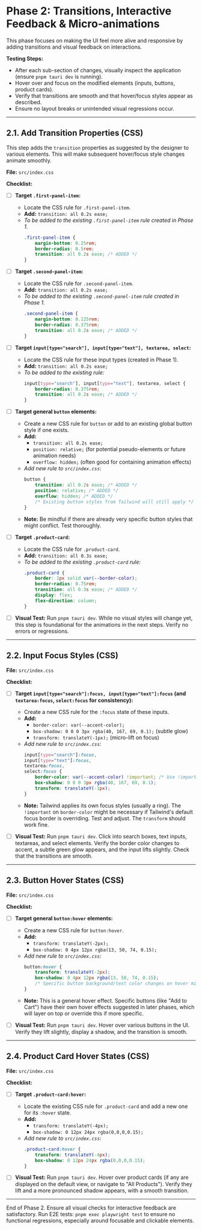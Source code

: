 # Phase 2: Transitions, Interactive Feedback & Micro-animations

This phase focuses on making the UI feel more alive and responsive by adding transitions and visual feedback on interactions.

**Testing Steps:**
*   After each sub-section of changes, visually inspect the application (ensure `pnpm tauri dev` is running).
*   Hover over and focus on the modified elements (inputs, buttons, product cards).
*   Verify that transitions are smooth and that hover/focus styles appear as described.
*   Ensure no layout breaks or unintended visual regressions occur.

---

## 2.1. Add Transition Properties (CSS)

This step adds the `transition` properties as suggested by the designer to various elements. This will make subsequent hover/focus style changes animate smoothly.

**File:** `src/index.css`

**Checklist:**

*   [ ] **Target `.first-panel-item`:**
    *   Locate the CSS rule for `.first-panel-item`.
    *   **Add:** `transition: all 0.2s ease;`
    *   _To be added to the existing `.first-panel-item` rule created in Phase 1._
        ```css
        .first-panel-item {
            margin-bottom: 0.25rem;
            border-radius: 0.5rem;
            transition: all 0.2s ease; /* ADDED */
        }
        ```

*   [ ] **Target `.second-panel-item`:**
    *   Locate the CSS rule for `.second-panel-item`.
    *   **Add:** `transition: all 0.2s ease;`
    *   _To be added to the existing `.second-panel-item` rule created in Phase 1._
        ```css
        .second-panel-item {
            margin-bottom: 0.125rem;
            border-radius: 0.375rem;
            transition: all 0.2s ease; /* ADDED */
        }
        ```

*   [ ] **Target `input[type="search"], input[type="text"], textarea, select`:**
    *   Locate the CSS rule for these input types (created in Phase 1).
    *   **Add:** `transition: all 0.2s ease;`
    *   _To be added to the existing rule:_
        ```css
        input[type="search"], input[type="text"], textarea, select {
            border-radius: 0.375rem;
            transition: all 0.2s ease; /* ADDED */
        }
        ```

*   [ ] **Target general `button` elements:**
    *   Create a new CSS rule for `button` or add to an existing global button style if one exists.
    *   **Add:**
        *   `transition: all 0.2s ease;`
        *   `position: relative;` (for potential pseudo-elements or future animation needs)
        *   `overflow: hidden;` (often good for containing animation effects)
    *   _Add new rule to `src/index.css`:_
        ```css
        button {
            transition: all 0.2s ease; /* ADDED */
            position: relative; /* ADDED */
            overflow: hidden; /* ADDED */
            /* Existing button styles from Tailwind will still apply */
        }
        ```
    *   **Note:** Be mindful if there are already very specific button styles that might conflict. Test thoroughly.

*   [ ] **Target `.product-card`:**
    *   Locate the CSS rule for `.product-card`.
    *   **Add:** `transition: all 0.3s ease;`
    *   _To be added to the existing `.product-card` rule:_
        ```css
        .product-card {
            border: 1px solid var(--border-color);
            border-radius: 0.75rem;
            transition: all 0.3s ease; /* ADDED */
            display: flex;
            flex-direction: column;
        }
        ```

*   [ ] **Visual Test:** Run `pnpm tauri dev`. While no visual styles will change yet, this step is foundational for the animations in the next steps. Verify no errors or regressions.

---

## 2.2. Input Focus Styles (CSS)

**File:** `src/index.css`

**Checklist:**

*   [ ] **Target `input[type="search"]:focus, input[type="text"]:focus` (and `textarea:focus`, `select:focus` for consistency):**
    *   Create a new CSS rule for the `:focus` state of these inputs.
    *   **Add:**
        *   `border-color: var(--accent-color);`
        *   `box-shadow: 0 0 0 3px rgba(40, 167, 69, 0.1);` (subtle glow)
        *   `transform: translateY(-1px);` (micro-lift on focus)
    *   _Add new rule to `src/index.css`:_
        ```css
        input[type="search"]:focus,
        input[type="text"]:focus,
        textarea:focus,
        select:focus {
            border-color: var(--accent-color) !important; /* Use !important if Tailwind's default focus styles are too strong */
            box-shadow: 0 0 0 3px rgba(40, 167, 69, 0.1);
            transform: translateY(-1px);
        }
        ```
    *   **Note:** Tailwind applies its own focus styles (usually a ring). The `!important` on `border-color` might be necessary if Tailwind's default focus border is overriding. Test and adjust. The `transform` should work fine.

*   [ ] **Visual Test:** Run `pnpm tauri dev`. Click into search boxes, text inputs, textareas, and select elements. Verify the border color changes to accent, a subtle green glow appears, and the input lifts slightly. Check that the transitions are smooth.

---

## 2.3. Button Hover States (CSS)

**File:** `src/index.css`

**Checklist:**

*   [ ] **Target general `button:hover` elements:**
    *   Create a new CSS rule for `button:hover`.
    *   **Add:**
        *   `transform: translateY(-2px);`
        *   `box-shadow: 0 4px 12px rgba(13, 50, 74, 0.15);`
    *   _Add new rule to `src/index.css`:_
        ```css
        button:hover {
            transform: translateY(-2px);
            box-shadow: 0 4px 12px rgba(13, 50, 74, 0.15);
            /* Specific button background/text color changes on hover might be handled by Tailwind classes or more specific rules. This provides the lift and shadow. */
        }
        ```
    *   **Note:** This is a general hover effect. Specific buttons (like "Add to Cart") have their own hover effects suggested in later phases, which will layer on top or override this if more specific.

*   [ ] **Visual Test:** Run `pnpm tauri dev`. Hover over various buttons in the UI. Verify they lift slightly, display a shadow, and the transition is smooth.

---

## 2.4. Product Card Hover States (CSS)

**File:** `src/index.css`

**Checklist:**

*   [ ] **Target `.product-card:hover`:**
    *   Locate the existing CSS rule for `.product-card` and add a new one for its `:hover` state.
    *   **Add:**
        *   `transform: translateY(-4px);`
        *   `box-shadow: 0 12px 24px rgba(0,0,0,0.15);`
    *   _Add new rule to `src/index.css`:_
        ```css
        .product-card:hover {
            transform: translateY(-4px);
            box-shadow: 0 12px 24px rgba(0,0,0,0.15);
        }
        ```

*   [ ] **Visual Test:** Run `pnpm tauri dev`. Hover over product cards (if any are displayed on the default view, or navigate to "All Products"). Verify they lift and a more pronounced shadow appears, with a smooth transition.

---

End of Phase 2.
Ensure all visual checks for interactive feedback are satisfactory.
Run E2E tests: `pnpm exec playwright test` to ensure no functional regressions, especially around focusable and clickable elements. 
